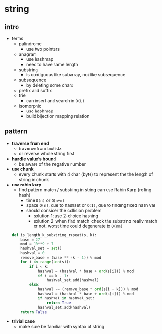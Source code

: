 # string

## intro

- terms
    - palindrome
        - use two pointers
    - anagram
        - use hashmap
        - need to have same length
    - substring
        - is contiguous like subarray, not like subsequence
    - subsequence
        - by deleting some chars
    - prefix and suffix
    - trie
        - can insert and search in `O(L)`
    - isomorphic
        - use hashmap
        - build bijection mapping relation

## pattern

- **traverse from end**
    - traverse from last idx
    - or reverse whole string first
- **handle value’s bound**
    - be aware of the negative number
- **use chunk**
    - every chunk starts with 4 char (byte) to represent the the length of string in chunk
- **use rabin karp**
    - find pattern match / substring in string can use Rabin Karp (rolling hash)
        - time `O(n)` or `O(n+m)`
        - space `O(n)`, due to hashset or `O(1)`, due to finding fixed hash val
        - should consider the collision problem
            - solution 1: use 2-choice hashing
            - solution 2: when find match, check the substring really match or not. worst time could degenerate to `O(nm)`
    ```python
    def is_length_k_substring_repeat(s, k):
        base = 27
        mod = 10**9 + 7
        hashval_set = set()
        hashval = 0
        remove_base = (base ** (k - 1)) % mod
        for i in range(len(s)):
            if i < k:
                hashval = (hashval * base + ord(s[i])) % mod
                if i == k - 1:
                    hashval_set.add(hashval)
            else:
                hashval -= (remove_base * ord(s[i - k])) % mod
                hashval = (hashval * base + ord(s[i])) % mod
                if hashval in hashval_set:
                    return True
                hashval_set.add(hashval)
        return False
    ``` 
- **trivial case**
    - make sure be familiar with syntax of string